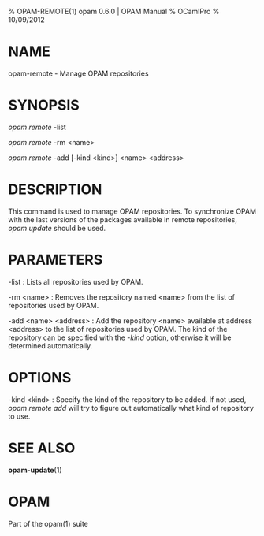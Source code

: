 % OPAM-REMOTE(1) opam 0.6.0 | OPAM Manual
% OCamlPro
% 10/09/2012

# NAME

opam-remote - Manage OPAM repositories

# SYNOPSIS

*opam remote* -list

*opam remote* -rm \<name\>

*opam remote* -add [-kind \<kind\>] \<name\> \<address\>

# DESCRIPTION

This command is used to manage OPAM repositories. To synchronize OPAM
with the last versions of the packages available in remote
repositories, *opam update* should be used.

# PARAMETERS

-list
:   Lists all repositories used by OPAM.

-rm \<name\>
:   Removes the repository named \<name\> from the list of repositories used by OPAM.

-add \<name\> \<address\>
:   Add the repository \<name\> available at address \<address\> to
    the list of repositories used by OPAM. The kind of the repository
    can be specified with the *-kind* option, otherwise it will be
    determined automatically.

# OPTIONS

-kind \<kind\>
:   Specify the kind of the repository to be added. If not used, *opam
    remote add* will try to figure out automatically what kind of
    repository to use.


# SEE ALSO

**opam-update**(1)

# OPAM

Part of the opam(1) suite
